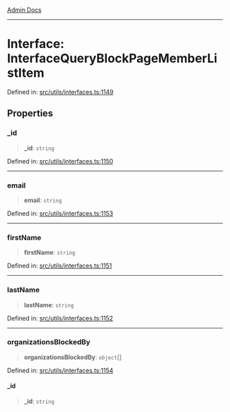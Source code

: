 [Admin Docs](/)

***

# Interface: InterfaceQueryBlockPageMemberListItem

Defined in: [src/utils/interfaces.ts:1149](https://github.com/PalisadoesFoundation/talawa-admin/blob/main/src/utils/interfaces.ts#L1149)

## Properties

### \_id

> **\_id**: `string`

Defined in: [src/utils/interfaces.ts:1150](https://github.com/PalisadoesFoundation/talawa-admin/blob/main/src/utils/interfaces.ts#L1150)

***

### email

> **email**: `string`

Defined in: [src/utils/interfaces.ts:1153](https://github.com/PalisadoesFoundation/talawa-admin/blob/main/src/utils/interfaces.ts#L1153)

***

### firstName

> **firstName**: `string`

Defined in: [src/utils/interfaces.ts:1151](https://github.com/PalisadoesFoundation/talawa-admin/blob/main/src/utils/interfaces.ts#L1151)

***

### lastName

> **lastName**: `string`

Defined in: [src/utils/interfaces.ts:1152](https://github.com/PalisadoesFoundation/talawa-admin/blob/main/src/utils/interfaces.ts#L1152)

***

### organizationsBlockedBy

> **organizationsBlockedBy**: `object`[]

Defined in: [src/utils/interfaces.ts:1154](https://github.com/PalisadoesFoundation/talawa-admin/blob/main/src/utils/interfaces.ts#L1154)

#### \_id

> **\_id**: `string`
